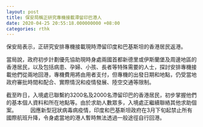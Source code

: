```yaml
---
layout: post
title: 保安局稱正研究專機接載滯留印巴港人
date: 2020-04-25 20:55:18.000000000 +08:00
categories: rthk
---
```


保安局表示，正研究安排專機接載現時滯留印度和巴基斯坦的香港居民返港。

當局說，政府初步計劃優先協助現時身處兩國首都新德里或伊斯蘭堡及周邊地區的香港居民，以及包括病患、孕婦、小孩、長者等特殊需要的人士，探討安排專機接載他們從兩地回港，專機費用將由用者支付，但專機的出發日期和地點，仍受當地政府審批時間和配合、實際情況和疫情發展、陸空交通等限制。

截至昨日，入境處已聯繫約3200名及2000名滯留印巴的香港居民，初步掌握他們的基本個人資料和所在地點等。由於求助人數眾多，入境處正繼續聯絡其他求助個案。
　　 
因應新型冠狀病毒病疫情，印度和巴基斯坦政府在3月下旬起禁止所有國際航班升降，令身處當地的港人暫時無法透過一般途徑自行回港。
